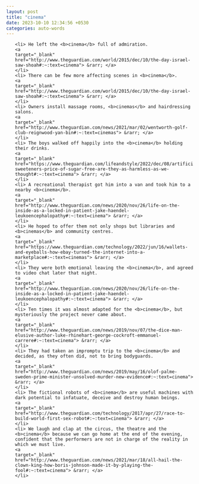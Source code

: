 ```yaml
---
layout: post
title: "cinema"
date: 2023-10-10 12:34:56 +0530
categories: auto-words
---
```

<ol>

    <li> He left the <b>cinema</b> full of admiration.
    <a 
    target="_blank" 
    href="http://www.theguardian.com/world/2015/dec/10/the-day-israel-saw-shoah#:~:text=cinema"> &rarr; </a>
    </li>
    <li> There can be few more affecting scenes in <b>cinema</b>.
    <a 
    target="_blank" 
    href="http://www.theguardian.com/world/2015/dec/10/the-day-israel-saw-shoah#:~:text=cinema"> &rarr; </a>
    </li>
    <li> Owners install massage rooms, <b>cinemas</b> and hairdressing salons.
    <a 
    target="_blank" 
    href="http://www.theguardian.com/news/2021/mar/02/wentworth-golf-club-reignwood-yan-bin#:~:text=cinemas"> &rarr; </a>
    </li>
    <li> The boys walked off happily into the <b>cinema</b> holding their drinks.
    <a 
    target="_blank" 
    href="https://www.theguardian.com/lifeandstyle/2022/dec/08/artificial-sweeteners-price-of-sugar-free-are-they-as-harmless-as-we-thought#:~:text=cinema"> &rarr; </a>
    </li>
    <li> A recreational therapist got him into a van and took him to a nearby <b>cinema</b>.
    <a 
    target="_blank" 
    href="http://www.theguardian.com/news/2020/nov/26/life-on-the-inside-as-a-locked-in-patient-jake-haendel-leukoencephalopathy#:~:text=cinema"> &rarr; </a>
    </li>
    <li> He hoped to offer them not only shops but libraries and <b>cinemas</b> and community centres.
    <a 
    target="_blank" 
    href="https://www.theguardian.com/technology/2022/jun/16/wallets-and-eyeballs-how-ebay-turned-the-internet-into-a-marketplace#:~:text=cinemas"> &rarr; </a>
    </li>
    <li> They were both emotional leaving the <b>cinema</b>, and agreed to video chat later that night.
    <a 
    target="_blank" 
    href="http://www.theguardian.com/news/2020/nov/26/life-on-the-inside-as-a-locked-in-patient-jake-haendel-leukoencephalopathy#:~:text=cinema"> &rarr; </a>
    </li>
    <li> Ten times it was almost adapted for the <b>cinema</b>, but mysteriously the project never came about.
    <a 
    target="_blank" 
    href="http://www.theguardian.com/news/2019/nov/07/the-dice-man-elusive-author-luke-rhinehart-george-cockroft-emmanuel-carrere#:~:text=cinema"> &rarr; </a>
    </li>
    <li> They had taken an impromptu trip to the <b>cinema</b> and decided, as they often did, not to bring bodyguards.
    <a 
    target="_blank" 
    href="http://www.theguardian.com/news/2019/may/16/olof-palme-sweden-prime-minister-unsolved-murder-new-evidence#:~:text=cinema"> &rarr; </a>
    </li>
    <li> The fictional robots of <b>cinema</b> are useful machines with dark potential to infatuate, deceive and destroy human beings.
    <a 
    target="_blank" 
    href="http://www.theguardian.com/technology/2017/apr/27/race-to-build-world-first-sex-robot#:~:text=cinema"> &rarr; </a>
    </li>
    <li> We laugh and clap at the circus, the theatre and the <b>cinema</b> because we can go home at the end of the evening, confident that the performers are not in charge of the reality in which we must live.
    <a 
    target="_blank" 
    href="http://www.theguardian.com/news/2021/mar/18/all-hail-the-clown-king-how-boris-johnson-made-it-by-playing-the-fool#:~:text=cinema"> &rarr; </a>
    </li>